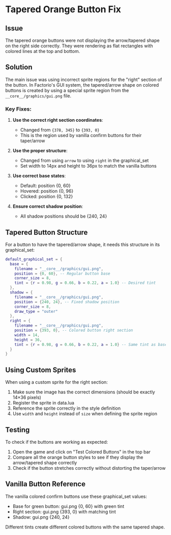 # Tapered Orange Button Fix

## Issue
The tapered orange buttons were not displaying the arrow/tapered shape on the right side correctly. They were rendering as flat rectangles with colored lines at the top and bottom.

## Solution
The main issue was using incorrect sprite regions for the "right" section of the button. In Factorio's GUI system, the tapered/arrow shape on colored buttons is created by using a special sprite region from the `__core__/graphics/gui.png` file.

### Key Fixes:

1. **Use the correct right section coordinates**: 
   - Changed from `{378, 345}` to `{393, 0}`
   - This is the region used by vanilla confirm buttons for their taper/arrow

2. **Use the proper structure**:
   - Changed from using `arrow` to using `right` in the graphical_set
   - Set width to 14px and height to 36px to match the vanilla buttons

3. **Use correct base states**:
   - Default: position {0, 60}
   - Hovered: position {0, 96}
   - Clicked: position {0, 132}

4. **Ensure correct shadow position**:
   - All shadow positions should be {240, 24}

## Tapered Button Structure
For a button to have the tapered/arrow shape, it needs this structure in its graphical_set:

```lua
default_graphical_set = {
  base = {
    filename = "__core__/graphics/gui.png",
    position = {0, 60}, -- Regular button base
    corner_size = 8,
    tint = {r = 0.98, g = 0.66, b = 0.22, a = 1.0} -- Desired tint
  },
  shadow = {
    filename = "__core__/graphics/gui.png",
    position = {240, 24}, -- Fixed shadow position
    corner_size = 8,
    draw_type = "outer"
  },
  right = {
    filename = "__core__/graphics/gui.png",
    position = {393, 0}, -- Colored button right section
    width = 14,
    height = 36,
    tint = {r = 0.98, g = 0.66, b = 0.22, a = 1.0} -- Same tint as base
  }
}
```

## Using Custom Sprites
When using a custom sprite for the right section:

1. Make sure the image has the correct dimensions (should be exactly 14×36 pixels)
2. Register the sprite in data.lua
3. Reference the sprite correctly in the style definition
4. Use `width` and `height` instead of `size` when defining the sprite region

## Testing
To check if the buttons are working as expected:

1. Open the game and click on "Test Colored Buttons" in the top bar
2. Compare all the orange button styles to see if they display the arrow/tapered shape correctly
3. Check if the button stretches correctly without distorting the taper/arrow

## Vanilla Button Reference
The vanilla colored confirm buttons use these graphical_set values:
- Base for green button: gui.png {0, 60} with green tint
- Right section: gui.png {393, 0} with matching tint
- Shadow: gui.png {240, 24}

Different tints create different colored buttons with the same tapered shape.
